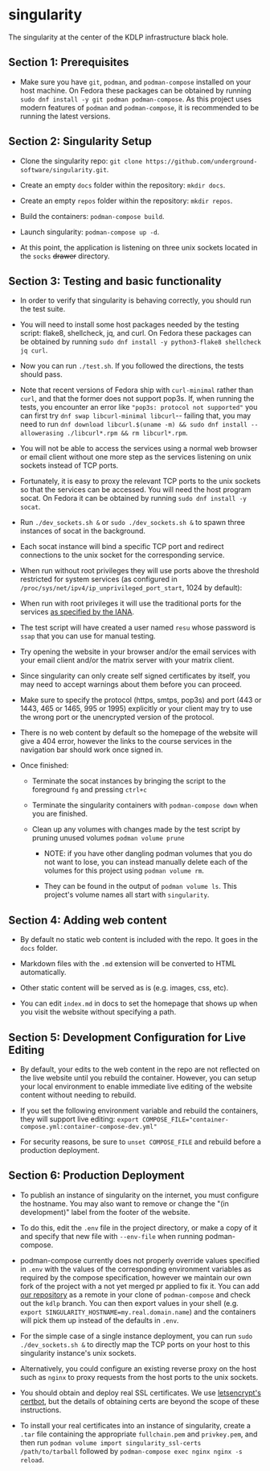 # singularity

The singularity at the center of the KDLP infrastructure black hole.

Section 1: Prerequisites
--

 - Make sure you have `git`, `podman`, and `podman-compose` installed on your host machine.
On Fedora these packages can be obtained by running `sudo dnf install -y git podman podman-compose`.
As this project uses modern features of `podman` and `podman-compose`, it is recommended to be running the latest versions.

Section 2: Singularity Setup
--

 - Clone the singularity repo: `git clone https://github.com/underground-software/singularity.git`.

 - Create an empty `docs` folder within the repository: `mkdir docs`.

 - Create an empty `repos` folder within the repository: `mkdir repos`.

 - Build the containers: `podman-compose build`.

 - Launch singularity: `podman-compose up -d`.

 - At this point, the application is listening on three unix sockets located in the `socks` ~~drawer~~ directory.

Section 3: Testing and basic functionality
--

 - In order to verify that singularity is behaving correctly, you should run the test suite.

 - You will need to install some host packages needed by the testing script: flake8, shellcheck, jq, and curl.
On Fedora these packages can be obtained by running `sudo dnf install -y python3-flake8 shellcheck jq curl`.

 - Now you can run `./test.sh`. If you followed the directions, the tests should pass.

 - Note that recent versions of Fedora ship with `curl-minimal` rather than `curl`, and that the former does not support pop3s.
If, when running the tests, you encounter an error like `"pop3s: protocol not supported"` you can first try `dnf swap libcurl-minimal libcurl`--
failing that, you may need to run `dnf download libcurl.$(uname -m) && sudo dnf install --allowerasing ./libcurl*.rpm && rm libcurl*.rpm`.

 - You will not be able to access the services using a normal web browser or email client without one more step as the
services listening on unix sockets instead of TCP ports.

 - Fortunately, it is easy to proxy the relevant TCP ports to the unix sockets so that the services can be accessed.
You will need the host program socat. On Fedora it can be obtained by running `sudo dnf install -y socat`.

 - Run `./dev_sockets.sh &` or `sudo ./dev_sockets.sh &` to spawn three instances of socat in the background.

 - Each socat instance will bind a specific TCP port and redirect connections to the unix socket for the corresponding service.

 - When run without root privileges they will use ports above the threshold restricted for system services
(as configured in `/proc/sys/net/ipv4/ip_unprivileged_port_start`, 1024 by default):

 - When run with root privileges it will use the traditional ports for the services
[as specified by the IANA](https://www.iana.org/assignments/service-names-port-numbers/service-names-port-numbers.txt).

 - The test script will have created a user named `resu` whose password is `ssap` that you can use for manual testing.

 - Try opening the website in your browser and/or the email services with your email client and/or the matrix server with your matrix client.

 - Since singularity can only create self signed certificates by itself, you may need to accept warnings about them before you can proceed.

 - Make sure to specify the protocol (https, smtps, pop3s) and port (443 or 1443, 465 or 1465, 995 or 1995) explicitly or your client may
try to use the wrong port or the unencrypted version of the protocol.

 - There is no web content by default so the homepage of the website will give a 404 error, however the links  to the course
services in the navigation bar should work once signed in.

 - Once finished:

    - Terminate the socat instances by bringing the script to the foreground `fg` and pressing `ctrl+c`

    - Terminate the singularity containers with `podman-compose down` when you are finished.

    - Clean up any volumes with changes made by the test script by pruning unused volumes `podman volume prune`

        - NOTE: if you have other dangling podman volumes that you do not want to lose,
        you can instead manually delete each of the volumes for this project using `podman volume rm`.

        - They can be found in the output of `podman volume ls`. This project's volume names all start with `singularity`.


Section 4: Adding web content
--

 - By default no static web content is included with the repo. It goes in the `docs` folder.

 - Markdown files with the `.md` extension will be converted to HTML automatically.

 - Other static content will be served as is (e.g. images, css, etc).

 - You can edit `index.md` in docs to set the homepage that shows up when you visit the website without specifying a path.

Section 5: Development Configuration for Live Editing
--

 - By default, your edits to the web content in the repo are not reflected on the live website until you rebuild the container.
However, you can setup your local environment to enable immediate live editing of the website content without needing to rebuild.

 - If you set the following environment variable and rebuild the containers, they will support live editing:
`export COMPOSE_FILE="container-compose.yml:container-compose-dev.yml"`

 - For security reasons, be sure to `unset COMPOSE_FILE` and rebuild before a production deployment.

Section 6: Production Deployment
--

 - To publish an instance of singularity on the internet, you must configure the hostname.
You may also want to remove or change the "(in development)" label from the footer of the website.

 - To do this, edit the `.env` file in the project directory, or make a copy of it and specify
that new file with `--env-file` when running podman-compose.

 - podman-compose currently does not properly override values specified in `.env` with the values
of the corresponding environment variables as required by the compose specification, however
we maintain our own fork of the project with a not yet merged pr applied to fix it. You can add
[our repository](https://github.com/underground-software/podman-compose.git) as a remote in your
clone of `podman-compose` and check out the `kdlp` branch. You can then export values in your shell
(e.g. `export SINGULARITY_HOSTNAME=my.real.domain.name`) and the containers will pick them up instead
of the defaults in `.env`.

 - For the simple case of a single instance deployment,
you can run `sudo ./dev_sockets.sh &` to directly map
the TCP ports on your host to this singularity instance's unix sockets.

 - Alternatively, you could configure an existing reverse proxy on the host
such as `nginx` to proxy requests from the host ports to the unix sockets.

 - You should obtain and deploy real SSL certificates. We use
[letsencrypt's certbot](https://certbot.eff.org/), but the
details of obtaining certs are beyond the scope of these instructions.

 - To install your real certificates into an instance of singularity,
create a `.tar` file containing the appropriate `fullchain.pem` and `privkey.pem`,
and then run `podman volume import singularity_ssl-certs /path/to/tarball`
followed by `podman-compose exec nginx nginx -s reload`.
